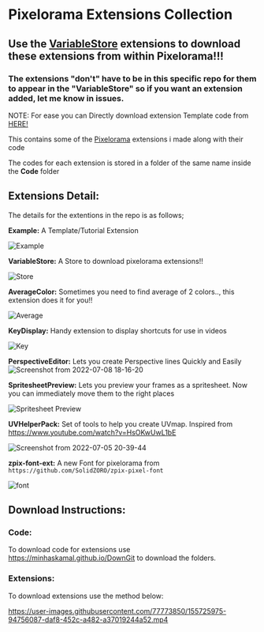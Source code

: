 # Pixelorama Extensions Collection
## Use the [VariableStore](https://github.com/Variable-ind/Pixelorama-Extensions/raw/master/Extensions/VariableStore.pck) extensions to download these extensions from within Pixelorama!!!
### The extensions "don't" have to be in this specific repo for them to appear in the "VariableStore" so if you want an extension added, let me know in **issues**.
NOTE: For ease you can Directly download extension Template code from [HERE!](https://minhaskamal.github.io/DownGit/#/home?url=https://github.com/Variable-ind/Pixelorama-Extensions/tree/master/Code/Example)<p>
This contains some of the [Pixelorama](https://orama-interactive.itch.io/pixelorama) extensions i made along with their code <p>
The codes for each extension is stored in a folder of the same name inside the **Code** folder

## Extensions Detail:
The details for the extentions in the repo is as follows; <p>
**Example:** A Template/Tutorial Extension

  ![Example](https://user-images.githubusercontent.com/77773850/164516526-227551c5-ca39-4491-b03a-76353f4879a5.png)<p>

**VariableStore:** A Store to download pixelorama extensions!!
  
  ![Store](https://user-images.githubusercontent.com/77773850/164515247-1e11123d-c071-42d4-9b4e-275de492dce6.png)<p>

**AverageColor:** Sometimes you need to find average of 2 colors.., this extension does it for you!!
  
  ![Average](https://user-images.githubusercontent.com/77773850/163723698-6879ff60-631e-4c4a-bbc1-1e3a8d36a3a0.png)<p>

**KeyDisplay:** Handy extension to display shortcuts for use in videos
  
  ![Key](https://user-images.githubusercontent.com/77773850/163723707-698a74a1-b8d5-401c-bb70-74dc8b6f2e98.png)<p>

**PerspectiveEditor:** Lets you create Perspective lines Quickly and Easily
  ![Screenshot from 2022-07-08 18-16-20](https://user-images.githubusercontent.com/77773850/178000309-33b7b857-2c2e-4c21-bfbd-527e143c3b79.png)<p>

**SpritesheetPreview:** Lets you preview your frames as a spritesheet. Now you can immediately move them to the right places
  
  ![Spritesheet Preview](https://user-images.githubusercontent.com/77773850/164038514-6d741e4a-0ade-4823-8948-ef6917c70a38.png)<p>

**UVHelperPack:** Set of tools to help you create UVmap. Inspired from https://www.youtube.com/watch?v=HsOKwUwL1bE

  ![Screenshot from 2022-07-05 20-39-44](https://user-images.githubusercontent.com/77773850/177538973-995f7f5a-92df-4799-b7c5-6d688bf282b6.png)<p>

**zpix-font-ext:** A new Font for pixelorama from `https://github.com/SolidZORO/zpix-pixel-font`
  
  ![font](https://user-images.githubusercontent.com/77773850/163723711-d7d8520e-56c7-4763-a9a6-1e9dcec5cde8.png)

## Download Instructions:

### Code:

To download code for extensions use https://minhaskamal.github.io/DownGit to download the folders.

### Extensions:

To download extensions use the method below:

https://user-images.githubusercontent.com/77773850/155725975-94756087-daf8-452c-a482-a37019244a52.mp4

